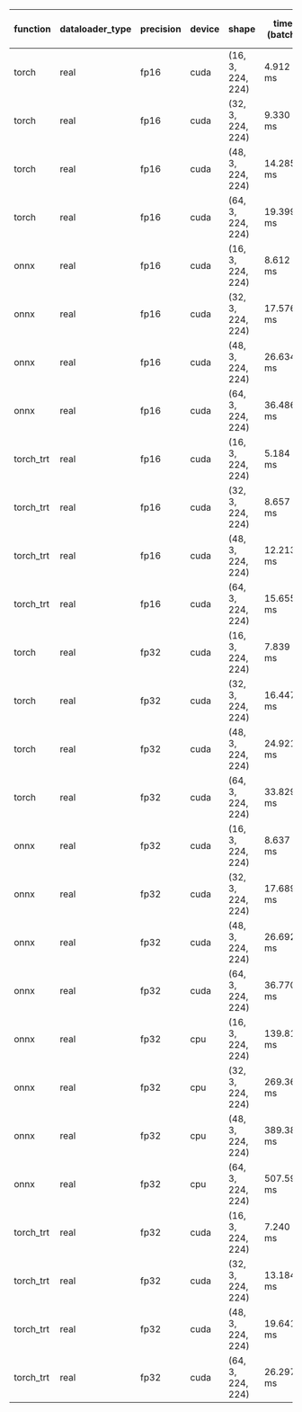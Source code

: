| function   | dataloader_type   | precision   | device   | shape             | time (batch)   | time (per image)   | allocated_memory   | speedup   | FLOPs   | GPU util %   |
|------------|-------------------|-------------|----------|-------------------|----------------|--------------------|--------------------|-----------|---------|--------------|
| torch      | real              | fp16        | cuda     | (16, 3, 224, 224) | 4.912 ms       | 0.307 ms           | 348.2 MB           | 28.5x     | N/A     | N/A          |
| torch      | real              | fp16        | cuda     | (32, 3, 224, 224) | 9.330 ms       | 0.292 ms           | 348.2 MB           | 15.0x     | N/A     | N/A          |
| torch      | real              | fp16        | cuda     | (48, 3, 224, 224) | 14.285 ms      | 0.298 ms           | 348.2 MB           | 9.8x      | N/A     | N/A          |
| torch      | real              | fp16        | cuda     | (64, 3, 224, 224) | 19.399 ms      | 0.303 ms           | 348.2 MB           | 7.2x      | N/A     | N/A          |
| onnx       | real              | fp16        | cuda     | (16, 3, 224, 224) | 8.612 ms       | 0.538 ms           | 36.8 MB            | 16.2x     | N/A     | N/A          |
| onnx       | real              | fp16        | cuda     | (32, 3, 224, 224) | 17.576 ms      | 0.549 ms           | 36.8 MB            | 8.0x      | N/A     | N/A          |
| onnx       | real              | fp16        | cuda     | (48, 3, 224, 224) | 26.634 ms      | 0.555 ms           | 36.8 MB            | 5.2x      | N/A     | N/A          |
| onnx       | real              | fp16        | cuda     | (64, 3, 224, 224) | 36.486 ms      | 0.570 ms           | 36.8 MB            | 3.8x      | N/A     | N/A          |
| torch_trt  | real              | fp16        | cuda     | (16, 3, 224, 224) | 5.184 ms       | 0.324 ms           | 174.4 MB           | 27.0x     | N/A     | N/A          |
| torch_trt  | real              | fp16        | cuda     | (32, 3, 224, 224) | 8.657 ms       | 0.271 ms           | 174.4 MB           | 16.2x     | N/A     | N/A          |
| torch_trt  | real              | fp16        | cuda     | (48, 3, 224, 224) | 12.213 ms      | 0.254 ms           | 174.4 MB           | 11.4x     | N/A     | N/A          |
| torch_trt  | real              | fp16        | cuda     | (64, 3, 224, 224) | 15.655 ms      | 0.245 ms           | 174.4 MB           | 8.9x      | N/A     | N/A          |
| torch      | real              | fp32        | cuda     | (16, 3, 224, 224) | 7.839 ms       | 0.490 ms           | 465.7 MB           | 17.8x     | N/A     | N/A          |
| torch      | real              | fp32        | cuda     | (32, 3, 224, 224) | 16.447 ms      | 0.514 ms           | 465.7 MB           | 8.5x      | N/A     | N/A          |
| torch      | real              | fp32        | cuda     | (48, 3, 224, 224) | 24.921 ms      | 0.519 ms           | 465.7 MB           | 5.6x      | N/A     | N/A          |
| torch      | real              | fp32        | cuda     | (64, 3, 224, 224) | 33.829 ms      | 0.529 ms           | 465.7 MB           | 4.1x      | N/A     | N/A          |
| onnx       | real              | fp32        | cuda     | (16, 3, 224, 224) | 8.637 ms       | 0.540 ms           | 36.8 MB            | 16.2x     | N/A     | N/A          |
| onnx       | real              | fp32        | cuda     | (32, 3, 224, 224) | 17.689 ms      | 0.553 ms           | 36.8 MB            | 7.9x      | N/A     | N/A          |
| onnx       | real              | fp32        | cuda     | (48, 3, 224, 224) | 26.692 ms      | 0.556 ms           | 36.8 MB            | 5.2x      | N/A     | N/A          |
| onnx       | real              | fp32        | cuda     | (64, 3, 224, 224) | 36.770 ms      | 0.575 ms           | 36.8 MB            | 3.8x      | N/A     | N/A          |
| onnx       | real              | fp32        | cpu      | (16, 3, 224, 224) | 139.816 ms     | 8.739 ms           | -0.0 MB            | 1.0x      | N/A     | N/A          |
| onnx       | real              | fp32        | cpu      | (32, 3, 224, 224) | 269.364 ms     | 8.418 ms           | -0.0 MB            | 0.5x      | N/A     | N/A          |
| onnx       | real              | fp32        | cpu      | (48, 3, 224, 224) | 389.388 ms     | 8.112 ms           | -0.0 MB            | 0.4x      | N/A     | N/A          |
| onnx       | real              | fp32        | cpu      | (64, 3, 224, 224) | 507.591 ms     | 7.931 ms           | -0.0 MB            | 0.3x      | N/A     | N/A          |
| torch_trt  | real              | fp32        | cuda     | (16, 3, 224, 224) | 7.240 ms       | 0.452 ms           | 174.0 MB           | 19.3x     | N/A     | N/A          |
| torch_trt  | real              | fp32        | cuda     | (32, 3, 224, 224) | 13.184 ms      | 0.412 ms           | 174.0 MB           | 10.6x     | N/A     | N/A          |
| torch_trt  | real              | fp32        | cuda     | (48, 3, 224, 224) | 19.641 ms      | 0.409 ms           | 174.0 MB           | 7.1x      | N/A     | N/A          |
| torch_trt  | real              | fp32        | cuda     | (64, 3, 224, 224) | 26.297 ms      | 0.411 ms           | 174.0 MB           | 5.3x      | N/A     | N/A          |